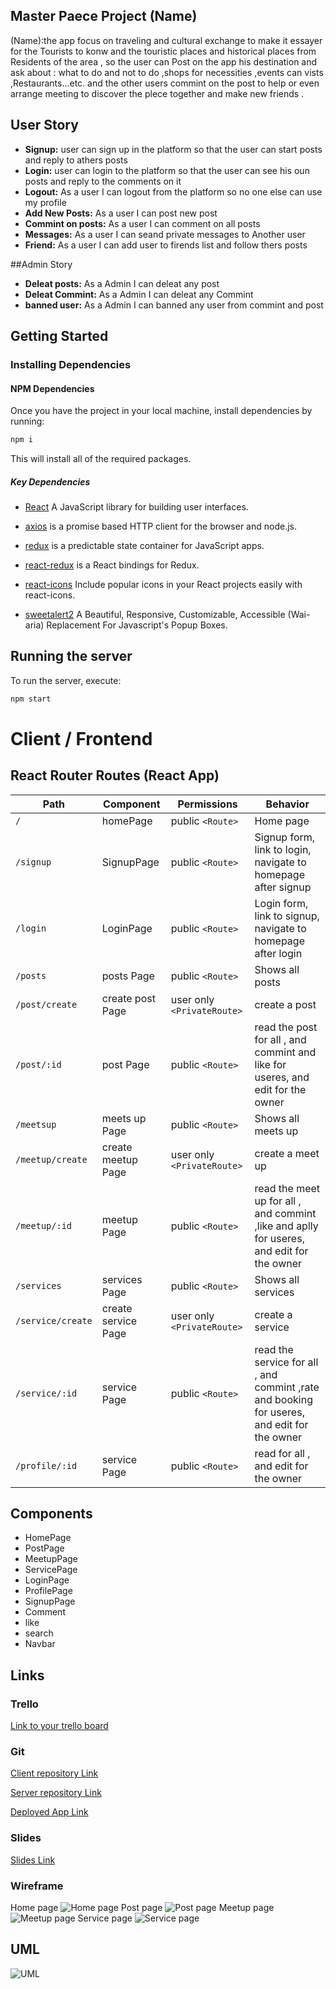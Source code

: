 ## Master Paece Project (Name)

(Name):the app focus on traveling and cultural exchange to make it essayer for the Tourists
to konw and the touristic places and historical places from Residents of the area ,
so the user can Post on the app his destination and ask about : what to do and not to do ,shops for necessities ,events can vists ,Restaurants...etc.
and the other users commint on the post to help or even arrange meeting to discover the plece together and make new friends .



## User Story 

- **Signup:**  user can sign up in the platform so that the user can start posts and reply to athers posts  
- **Login:**  user can login to the platform so that the user can see his oun posts and reply to the comments on  it 
- **Logout:** As a user I can logout from the platform so no one else can use my profile 
- **Add New Posts:** As a user I can post new post
- **Commint on posts:** As a user I can comment on all posts
- **Messages:** As a user I can seand private  messages to Another user 
- **Friend:** As a user I can add user to firends list and follow thers posts

##Admin Story 
- **Deleat posts:** As a Admin I can deleat any post  
- **Deleat Commint:** As a Admin I can deleat any Commint 
- **banned  user:** As a Admin I can banned any user from commint and post 

## Getting Started

### Installing Dependencies


#### NPM Dependencies

Once you have the project in your local machine, install dependencies by running:

```bash
npm i
```

This will install all of the required packages.

##### Key Dependencies

- [React](https://reactjs.org/) A JavaScript library for building user interfaces.

- [axios](https://www.npmjs.com/package/axios) is a promise based HTTP client for the browser and node.js.

- [redux](https://www.npmjs.com/package/redux) is a predictable state container for JavaScript apps.

- [react-redux](https://www.npmjs.com/package/react-redux) is a React bindings for Redux.

- [react-icons](https://react-icons.github.io/react-icons/) Include popular icons in your React projects easily with react-icons.

- [sweetalert2](https://sweetalert2.github.io/) A Beautiful, Responsive, Customizable, Accessible (Wai-aria) Replacement For Javascript's Popup Boxes.


## Running the server

To run the server, execute:

```bash
npm start
```




# Client / Frontend

## React Router Routes (React App)

| Path             | Component            | Permissions                | Behavior                                                     |
| ---------------- | -------------------- | -------------------------- | ------------------------------------------------------------ |
| `/`              | homePage             | public `<Route>`           | Home page                                                    |
| `/signup`        | SignupPage           | public `<Route>`           | Signup form, link to login, navigate to homepage after signup|
| `/login`         | LoginPage            | public `<Route>`           | Login form, link to signup, navigate to homepage after login |
| `/posts`         | posts Page           | public `<Route>`           | Shows all posts                                              |
| `/post/create`   | create post Page     | user only `<PrivateRoute>` | create a post                                                |
| `/post/:id`      | post Page            | public `<Route>`           | read the post for all , and commint and like for useres, and edit for the owner      |
| `/meetsup`       | meets up Page        | public `<Route>`           | Shows all meets up                                           |
| `/meetup/create` | create meetup Page   | user only `<PrivateRoute>` | create a meet up                                             |
| `/meetup/:id`    | meetup Page          | public `<Route>`           | read the meet up for all , and commint ,like and aplly for useres, and edit for the owner      |
| `/services`      | services Page        | public `<Route>`           | Shows all services                                           |
| `/service/create`| create service Page  | user only `<PrivateRoute>` | create a service                                             |
| `/service/:id`   | service Page         | public `<Route>`           | read the service for all , and commint ,rate  and booking for useres, and edit for the owner   |
| `/profile/:id`   | service Page         | public `<Route>`           | read for all , and edit for the owner                        |

## Components
- HomePage
- PostPage
- MeetupPage
- ServicePage
- LoginPage
- ProfilePage
- SignupPage
- Comment
- like
- search
- Navbar

## Links
### Trello
[Link to your trello board](https://trello.com/mpprojecthaitham) 
### Git


[Client repository Link](https://github.com/MP-Project-Haitham/server)

[Server repository Link](https://github.com/MP-Project-Haitham/client)

[Deployed App Link](https://travelingroad.vercel.app)
### Slides


[Slides Link](https://github.com/MP-Project-Haitham)

### Wireframe

Home page
![Home page](./img/home.png)
Post page
![Post page](./img/post_page.png)
Meetup page
![Meetup page](./img/meet_up_page.png)
Service page 
![Service page](./img/serves_page.png)

## UML
![UML](./img/UML_f.png)
